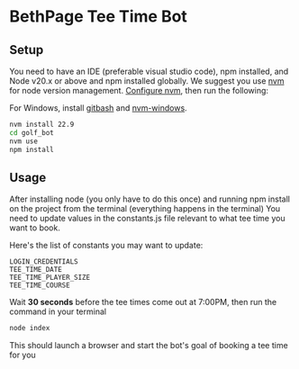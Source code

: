 # BethPage Tee Time Bot

## Setup

You need to have an IDE (preferable visual studio code), npm installed, and Node v20.x or above and npm installed globally. We suggest you use [nvm](https://github.com/creationix/nvm) for node version management. [Configure nvm](#configuring-nvm), then run the following:

For Windows, install [gitbash](https://git-scm.com/downloads) and [nvm-windows](https://github.com/coreybutler/nvm-windows).

```bash
nvm install 22.9
cd golf_bot
nvm use
npm install
```

## Usage

After installing node (you only have to do this once) and running npm install on the project from the terminal (everything happens in the terminal)
You need to update values in the constants.js file relevant to what tee time you want to book.

Here's the list of constants you may want to update:

```
LOGIN_CREDENTIALS
TEE_TIME_DATE
TEE_TIME_PLAYER_SIZE
TEE_TIME_COURSE
```

Wait **30 seconds** before the tee times come out at 7:00PM, then run the command in your terminal

```bash
node index
```

This should launch a browser and start the bot's goal of booking a tee time for you
